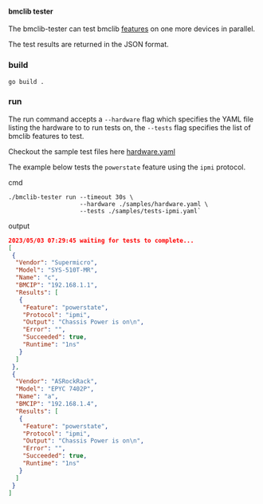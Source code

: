 #### bmclib tester

The bmclib-tester can test bmclib [features](https://github.com/bmc-toolbox/bmclib/blob/main/providers/providers.go#L5) on one more devices in parallel.

The test results are returned in the JSON format.

### build

```
go build .
```

### run

The run command accepts a `--hardware` flag which specifies the YAML file listing the hardware to to run tests on, the `--tests` flag specifies the list of bmclib features to test.

Checkout the sample test files here [hardware.yaml](samples/hardware.yaml)

The example below tests the `powerstate` feature using the `ipmi` protocol.

cmd
```
./bmclib-tester run --timeout 30s \
                    --hardware ./samples/hardware.yaml \
                    --tests ./samples/tests-ipmi.yaml`
```

output
```json
2023/05/03 07:29:45 waiting for tests to complete...
[
 {
  "Vendor": "Supermicro",
  "Model": "SYS-510T-MR",
  "Name": "c",
  "BMCIP": "192.168.1.1",
  "Results": [
   {
    "Feature": "powerstate",
    "Protocol": "ipmi",
    "Output": "Chassis Power is on\n",
    "Error": "",
    "Succeeded": true,
    "Runtime": "1ns"
   }
  ]
 },
 {
  "Vendor": "ASRockRack",
  "Model": "EPYC 7402P",
  "Name": "a",
  "BMCIP": "192.168.1.4",
  "Results": [
   {
    "Feature": "powerstate",
    "Protocol": "ipmi",
    "Output": "Chassis Power is on\n",
    "Error": "",
    "Succeeded": true,
    "Runtime": "1ns"
   }
  ]
 }
]
```